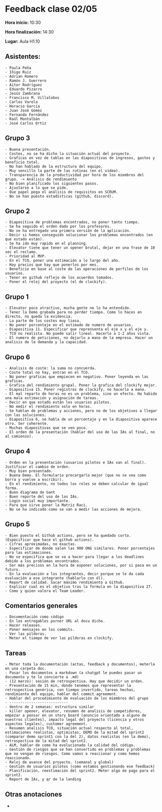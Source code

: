 # Feedback clase 02/05

**Hora inicio:** 10:30

**Hora finalización:** 14:30

**Lugar:** Aula H1.10

## Asistentes:
    - Paula Peña
    - Iñigo Ruiz
    - Adrian Romero
    - Ramón J. Guerrero
    - Aitor Rodríguez
    - Eduardo Pizarro
    - Jesús Zambrana
    - Francisco M. Villalobos
    - Carlos Varela
    - Horacio Garcia
    - Juan José Gómez
    - Fernando Fernández
    - Raúl Montalbán
    - José Carlos Ortiz

## Grupo 3
    - Buena presentación.
    - Costes, no se ha dicho la situación actual del proyecto.
    - Graficas en vez de tablas en las diapositivas de ingresos, gastos y beneficio total.
    - No han hablado de la estructura del equipo.
    - Muy sencillo la parte de las rutinas (en el video).
    - Transparencia de la productividad por hora de los miembros del grupo. -> Análisis de rendimiento
    - No bien planificado los siguientes pasos.
    - Ajustarse a lo que se pide.
    - Que papel pega el análisis de requisitos en SCRUM.
    - No se han puesto estadísticas (github, discord).

## Grupo 2
    - Diapositiva de problemas encontrados, no poner tanto tiempo.
    - Se ha seguido el orden dado por los profesores.
    - No se ha entregado una primera versión de la aplicación.
    - Decir si hemos conseguido solucionar los problemas encontrados (en que estado están).
    - Se ha ido muy rapido en el planning.
    - Elevator tiene que tener un opener brutal, dejar en una frase de 10 sec el reclamo.
    - Prioridad al MVP.
    - En el TCO, poner una estimación a lo largo del año.
    - Hay precios que hay que ponerlos por mes.
    - Beneficio en base al coste de las operaciones de perfiles de los usuarios.
    - Tener en github reflejo de los acuerdos tomados.
    - Poner el reloj del proyecto (el de clockify).

## Grupo 1
    - Elevator poco atractivo, mucha gente no lo ha entendido.
    - Tener la Demo grabada para no perder tiempo. Como lo haces en directo, no queda la evidencia.
    - La parte de los costes muy liosa.
    - No poner porcentaje en el estimado de numero de usuarios.
    - Diapositiva 11. Especificar que reprensenta el eje x y el eje y.
    - TCO no realista. No puede salir lineal. Hacerlo a 1-2 años vista.
    - El numero de peticiones, no dejarlo a mano de la empresa. Hacer un analisis de la demanda y la capacidad.

## Grupo 6
    - Analisis de coste: la suma no concuerda.
    - Coste total no hay, entran en el TCO.
    - No poner graficas que empiecen en negativo. Poner leyenda en las graficas.
    - Grafica del rendimiento grupal. Poner la grafica del clockify mejor.
    - Diapositiva 15. Poner registros de clockify, no hacerlo a mano.
    - El mal reparto de horas no es un problema, sino un efecto. Ha habido una mala estimación y asignación de tareas.
    - Decir en que estado están los usuarios pilotos.
    - No medir el rendimiento solo en horas.
    - Se hablan de problemas y acciones, pero no de los objetivos a llegar con las soluciones.
    - Diapositiva 6, se habla de un porcentaje y en la diapositiva aparece otro. Ser coherente.
    - Muchas diapositivas que se ven poco.
    - El orden de la presentación (hablar del uso de las IAs al final, no al comienzo).

## Grupo 4
    - Orden en la presentación (usuarios pilotos e IAs van al final). Justificar el cambio de orden.
    - Muy bien presentado.
    - Buena Demo. El formulario precargarlo mejor (que no se vea como borra y vuelve a escribir).
    - En el rendimiento, no todos los roles se deben calcular de igual forma.
    - Buen diagrama de Gant
    - Buen reporte del uso de las IAs.
    - Login social muy importante.
    - Para que sirve poner la Matriz Raci.
    - No se ha indicado como se van a medir las acciones de mejora.

## Grupo 5
    - Bien puesto el Github actions, pero se ha quedado corto. (Especificar que hace el github actions).
    - Cifras aproximadas, no exactas.
    - Especificar de donde salen las 900 ONG similares. Poner porcentajes para las estimaciones.
    - No se especifica que se va a hacer para llegar a los deadlines debido a los problemas encontrados.
    - Ser más precisos en la hora de exponer soluciones, por si pasa en un futuro.
    - En la evaluación a los integrantes, decir porque se le da cada evaluación a ese integrante (hablarlo con él).
    - Report de calidad. Sacar máximo rendimiento a Github.
    - Explicar cual es el objetivo tras la formula en la diapositiva 27.
    - Como y quien valora el Team Leader.
  

## Comentarios generales
    - Documentación como código
    - En los entregables porner URL al docu dicho.
    - Hacer releases.
    - Poner mensajes en los commits.
    - Ver las pildoras.
    - Meter el tiempo de ver las pildoras en clockify.

## Tareas
    - Meter toda la documentación (actas, feedback y documentos), meterla en una carpeta doc.
    - Pasar los documentos a markdown (a chatgpt le puedes pasar un documento y te lo convierte a .md)
    - (12 marzo): sesión de retrospectiva. Hay que decidir un orden.
    - Presentación de 15 min, donde tenemos que representar la retrospectiva genérica, con tiempo invertido, tareas hechas, rendimiento del equipo, hablar del commit agreement.
    - Hablar del procedimiento de evaluación de los miembros del grupo
    - ---------------------------
    - dentro de 2 semanas: estructura similar
    - killer opener, elevator, resumen de analisis de competidores, empezar a pensar en un story board (anuncio orientado a alguno de nuestros clientes), impacto legal del proyecto (licencia y otros aspectos legales), customer agreement.
    - Resumen analisis TCO, situación actual respecto al total, estimaciones realistas, optimistas, DEMO de la mitad del sprint2 (comparar demo sprint1 con la del 2), datos realistas (en la demo), retrospectiva de la mitad del sprint2.
    - ALM, hablar de como ha evolucionado la calidad del código.
    - Gestión de riesgos que se han convertido en problemas y problemas que no vengan de riesgos. Como vamos a reaccionar y como hemos reaccionado.
    - Reloj de avance del proyecto. (semanal y global)
    - Gestión de usuarios pilotos (como estamos gestionando ese feedback)
    - Planificación, reestimación del sprint2. Meter algo de pago para el sprint2.
    - Report de IAs, y qr de la landing

## Otras anotaciones
- 
